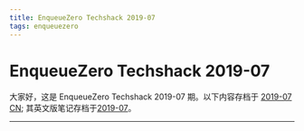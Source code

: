 ```yaml
---
title: EnqueueZero Techshack 2019-07
tags: enqueuezero
---
```


# EnqueueZero Techshack 2019-07

大家好，这是 EnqueueZero Techshack 2019-07 期。以下内容存档于 [2019-07 CN](https://enqueuezero.com/techshack.weekly/2019-07-CN.html); 其英文版笔记存档于[2019-07](https://enqueuezero.com/techshack.weekly/2019-07.html)。

---

<SubscribeCNList />

<TechshackHeader />

